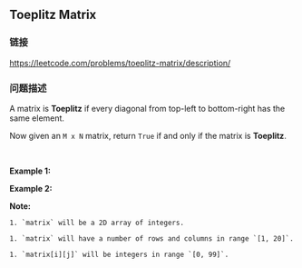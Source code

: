 ## Toeplitz Matrix  
### 链接  
https://leetcode.com/problems/toeplitz-matrix/description/  
### 问题描述
A matrix is **Toeplitz** if every diagonal from top-left to bottom-right has the same element.

Now given an `M x N` matrix, return&nbsp;`True`&nbsp;if and only if the matrix is **Toeplitz**.<br />
&nbsp;

**Example 1:**

**Example 2:**

**Note:**

	1. `matrix` will be a 2D array of integers.
	1. `matrix` will have a number of rows and columns in range `[1, 20]`.
	1. `matrix[i][j]` will be integers in range `[0, 99]`.

&nbsp;
